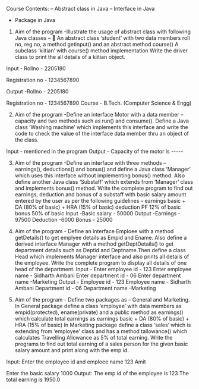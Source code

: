 Course Contents: – Abstract class in Java
– Interface in Java

- Package in Java

1. Aim of the program -Illustrate the usage of abstract class with following Java classes –
    An abstract class ‘student’ with two data members roll no, reg no, a method getinput() and an abstract
   method course()
   A subclass ‘kiitian’ with course() method implementation
   Write the driver class to print the all details of a kiitian object.

Input - Rollno - 2205180

Registration no - 1234567890

Output -Rollno - 2205180

Registration no - 1234567890
Course - B.Tech. (Computer Science &amp; Engg)

2. Aim of the program -Define an interface Motor with a data member –capacity and two methods
   such as run() and consume(). Define a Java class ‘Washing machine’ which implements this
   interface and write the code to check the value of the interface data member thru an object of the
   class.

Input - mentioned in the program
Output - Capacity of the motor is -----

3. Aim of the program -Define an interface with three methods – earnings(), deductions() and bonus()
   and define a Java class ‘Manager’ which uses this interface without implementing bonus() method.
   Also define another Java class ‘Substaff’ which extends from ‘Manager’ class and implements
   bonus() method. Write the complete program to find out earnings, deduction and bonus of a
   substaff with basic salary amount entered by the user as per the following guidelines –
   earnings basic + DA (80% of basic) + HRA (15% of basic)
   deduction PF 12% of basic
   bonus 50% of basic
   Input -Basic salary - 50000
   Output -Earnings - 97500
   Deduction -6000
   Bonus - 25000

4. Aim of the program - Define an interface Emploee with a method getDetails() to get emplyee
   details as Empid and Ename. Also define a derived interface Manager with a method
   getDeptDetails() to get department details such as Deptid and Deptname.Then define a class Head
   which implements Manager interface and also prints all details of the employee. Write the complete
   program to display all details of one head of the department.
   Input - Enter employee id - 123
   Enter employee name - Sidharth Ambani
   Enter department id - 06
   Enter department name -Marketing
   Output - Employee id - 123
   Employee name - Sidharth Ambani
   Department id - 06
   Department name -Marketing

5. Aim of the program - Define two packages as – General and Marketing. In General package
   define a class ‘employee’ with data members as empid(protected), ename(private) and a public
   method as earnings() which calculate total earnings as
   earnings basic + DA (80% of basic) + HRA (15% of basic)
   In Marketing package define a class ‘sales’ which is extending from ‘employee’ class and has a
   method tallowance() which calculates Travelling Allowance as 5% of total earning. Write the
   programs to find out total earning of a sales person for the given basic salary amount and print
   along with the emp id.

Input: Enter the employee id and emploee name 123 Amit

Enter the basic salary 1000
Output: The emp id of the employee is 123
The total earning is 1950.0
